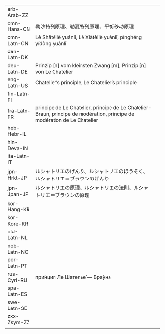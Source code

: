 | | | |
|-|-|-|
| arb-Arab-ZZ |  |  |
| cmn-Hans-CN | 勒沙特列原理、勒夏特列原理、平衡移动原理 |  |
| cmn-Latn-CN | Lè Shātèliè yuánlǐ, Lè Xiàtèliè yuánlǐ, pínghéng yídòng yuánlǐ |  |
| dan-Latn-DK |  |  |
| deu-Latn-DE | Prinzip [n] vom kleinsten Zwang [m], Prinzip [n] von Le Chatelier |  |
| eng-Latn-US | Chatelier’s principle, Le Chatelier’s principle |  |
| fin-Latn-FI |  |  |
| fra-Latn-FR | principe de Le Chatelier, principe de Le Chatelier-Braun, principe de modération, principe de modération de Le Chatelier |  |
| heb-Hebr-IL |  |  |
| hin-Deva-IN |  |  |
| ita-Latn-IT |  |  |
| jpn-Hrkt-JP | ルシャトリエのげんり、ルシャトリエのほうそく、ルシャトリエ＝ブラウンのげんり |  |
| jpn-Jpan-JP | ルシャトリエの原理、ルシャトリエの法則、ルシャトリエ＝ブラウンの原理 |  |
| kor-Hang-KR |  |  |
| kor-Kore-KR |  |  |
| nld-Latn-NL |  |  |
| nob-Latn-NO |  |  |
| por-Latn-PT |  |  |
| rus-Cyrl-RU | при́нцип Ле Шателье́ — Бра́уна |  |
| spa-Latn-ES |  |  |
| swe-Latn-SE |  |  |
| zxx-Zsym-ZZ |  |  |
|  |  |  |
